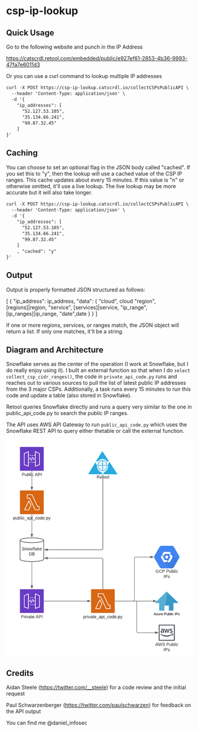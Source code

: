 # csp-ip-lookup

## Quick Usage

Go to the following website and punch in the IP Address

https://catscrdl.retool.com/embedded/public/e927ef61-2853-4b36-9993-47fa7e6011d3

Or you can use a curl command to lookup multiple IP addresses

```
curl -X POST https://csp-ip-lookup.catscrdl.io/collectCSPsPublicAPI \
  --header 'Content-Type: application/json' \
  -d '{
    "ip_addresses": [
      "52.127.53.105",
      "35.134.66.241",
      "99.87.32.45"
    ]
}'
```

## Caching

You can choose to set an optional flag in the JSON body called "cached". If you set this to "y", then the lookup will use a cached value of the CSP IP ranges. This cache updates about every 15 minutes. If this value is "n" or otherwise omitted, it'll use a live lookup. The live lookup may be more accurate but it will also take longer.

```
curl -X POST https://csp-ip-lookup.catscrdl.io/collectCSPsPublicAPI \
  --header 'Content-Type: application/json' \
  -d '{
    "ip_addresses": [
      "52.127.53.105",
      "35.134.66.241",
      "99.87.32.45"
    ]
    , "cached": "y"
}'
```

## Output

Output is properly formatted JSON structured as follows:

[
  {
    "ip_address": ip_address,
    "data": {
      "cloud", cloud
      "region", [regions]|region,
      "service", [services]|service,
      "ip_range", [ip_ranges]|ip_range,
      "date",date
    }
  }
]

If one or more regions, services, or ranges match, the JSON object will return a list. If only one matches, it'll be a string.

## Diagram and Architecture

Snowflake serves as the center of the operation (I work at Snowflake, but I do really enjoy using it). I built an external function so that when I do `select collect_csp_cidr_ranges()`, the code in `private_api_code.py` runs and reaches out to various sources to pull the list of latest public IP addresses from the 3 major CSPs. Additionally, a task runs every 15 minutes to run this code and update a table (also stored in Snowflake).

Retool queries Snowflake directly and runs a query very similar to the one in public_api_code.py to search the public IP ranges.

The API uses AWS API Gateway to run `public_api_code.py` which uses the Snowflake REST API to query either thetable or call the external function.

![Architecture Diagram](csp-lookup-diagram.png)

## Credits

Aidan Steele (https://twitter.com/__steele) for a code review and the initial request

Paul Schwarzenberger (https://twitter.com/paulschwarzen) for feedback on the API output

You can find me @daniel_infosec